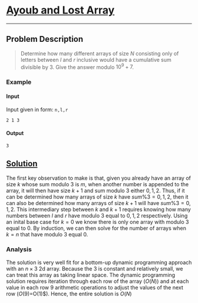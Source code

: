 [_metadata_:tags]:- "CodeForces combinatorics dynamic_programming"

# [Ayoub and Lost Array](https://codeforces.com/contest/1105/problem/C)

---

## Problem Description
> Determine how many different arrays of size $N$ consisting only of letters between $l$ and $r$ inclusive would have a cumulative sum divisible by 3. Give the answer modulo $10^{9} + 7$.

### Example
#### Input
Input given in form: `n,l,r`
```
2 1 3
```
#### Output
```
3
```

## [Solution](%PUBLIC_URL%/solutions/ayoub_and_lost_array.cpp)
The first key observation to make is that, given you already have an array of size $k$ whose sum modulo $3$ is $m$, when another number is appended to the array, it will then have size $k+1$ and sum modulo $3$ either $0, 1, 2$. Thus, if it can be determined how many arrays of size $k$ have $sum\%3 = 0,1,2$, then it can also be determined how many arrays of size $k+1$ will have $sum\%3 = 0,1,2$. This intermediary step between $k$ and $k+1$ requires knowing how many numbers between $l$ and $r$ have modulo $3$ equal to $0,1,2$ respectively. Using an inital base case for $k=0$ we know there is only one array with modulo $3$ equal to $0$. By induction, we can then solve for the number of arrays when $k=n$ that have modulo $3$ equal $0$.

### Analysis
The solution is very well fit for a bottom-up dynamic programming approach with an $n \times 3$ 2d array. Because the $3$ is constant and relatively small, we can treat this array as taking linear space. The dynamic programming solution requires iteration through each row of the array ($O(N)$) and at each value in each row $9$ arithmetic operations to adjust the values of the next row ($O(9)=$O(1)$). Hence, the entire solution is $O(N)$